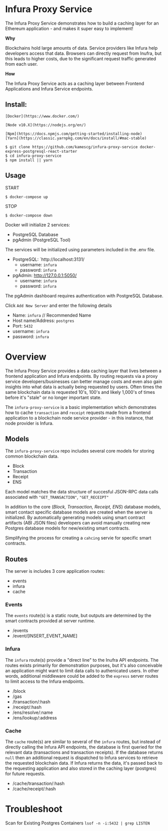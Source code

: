# Infura Proxy Service

The Infura Proxy Service demonstrates how to build a caching layer for an Ethereum application - and makes it super easy to implement!

**Why**

Blockchains hold large amounts of data. Service providers like Infura help developers access that data. Browsers can directly request from Inufra, but this leads to higher costs, due to the significant request traffic generated from each user.

**How**

The Infura Proxy Service acts as a caching layer between Frontend Applications and Infura Service endpoints.

## Install:

```
[Docker](https://www.docker.com/)
```

```
[Node v10.X](https://nodejs.org/en/)
```

```
[Npm](https://docs.npmjs.com/getting-started/installing-node)
[Yarn](https://classic.yarnpkg.com/en/docs/install/#mac-stable)
```

```
$ git clone https://github.com/kamescg/infura-proxy-service docker-express-postgresql-react-starter
$ cd infura-proxy-service
$ npm install || yarn
```

## Usage

START

```
$ docker-compose up
```

STOP

```
$ docker-compose down
```

Docker will initialize 2 services:

- PostgreSQL Database
- pgAdmin (PostgreSQL Tool)

The services will be initialized using parameters included in the .env file.

- PostgreSQL: `http://localhost:3131/
  - username: `infura`
  - password: `infura`
- pgAdmin: http://127.0.0.1:5050/
  - username: `infura`
  - password: `infura`

The pgAdmin dashboard requires authentication with PostgreSQL Database.

Click `Add New Server` and enter the following details

- Name: `infura` // Recommended Name
- Host name/Address: `postgres`
- Port: `5432`
- username: `infura`
- password: `infura`

# Overview

The Infura Proxy Service provides a data caching layer that lives between a frontend application and Infura endpoints. By routing requests via a proxy service developers/businesses can better manage costs and even also gain insights into what data is actually being requested by users. Often times the same blockchain data is requested 10's, 100's and likely 1,000's of times before it's "stale" or no longer important state.

The `infura-proxy-service` is a basic implementation which demonstrates how to cache `transaction` and `receipt` requests made from a frontend application to a blockchain node service provider - in this instance, that node provider is Infura.

## Models

The `infura-proxy-service` repo includes several core models for storing common blockchain data.

- Block
- Transaction
- Receipt
- ENS

Each model matches the data structure of succesful JSON-RPC data calls associated with `"GET_TRANSACTION"`, `"GET_RECEIPT"`

In addition to the core (_Block, Transaction, Receipt, ENS_) database models, smart contact specific database models are created when the server is initialized. By automatically generating models using smart contract artifacts (ABI JSON files) developers can avoid manually creating new Postgres database models for new/existing smart contracts.

Simplifying the process for creating a `cahcing` servie for specific smart contracts.

## Routes

The server is includes 3 core application routes:

- events
- infura
- cache

### Events

The `events` route(s) is a static route, but outputs are determined by the smart contracts provided at server runtime.

- /events
- /event/[INSERT_EVENT_NAME]

### Infura

The `infura` route(s) provide a "direct line" to the Inufra API endpoints. The routes exists primarily for demonstration purposes, but it's also conceivable an application might want to limit data calls to authenicated users. In other words, additional middleware could be added to the `express` server routes to limit access to the Infura endpoints.

- /block
- /gas
- /transaction/:hash
- /receipt/:hash
- /ens/resolve/:name
- /ens/lookup/:address

### Cache

The `cache` route(s) are similar to several of the `infura` routes, but instead of directly calling the Infura API endpoints, the database is first queried for the relevant data (transactions and transaction receipts). If the database returns `null` then an additional request is dispatched to Infura services to retrieve the requested blockchain data. If Infura returns the data, it's passed back to the requesting application and also stored in the caching layer (postgres) for future requests.

- /cache/transaction/:hash
- /cache/receipt/:hash

# Troubleshoot

Scan for Existing Postgres Containers
`lsof -n -i:5432 | grep LISTEN`
